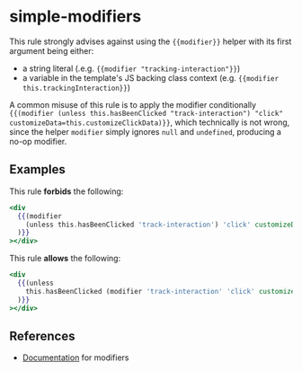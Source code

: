 # simple-modifiers

This rule strongly advises against using the `{{modifier}}` helper with its first argument being either:

- a string literal (.e.g. `{{modifier "tracking-interaction"}}`)
- a variable in the template's JS backing class context (e.g. `{{modifier this.trackingInteraction}}`)

A common misuse of this rule is to apply the modifier conditionally `{{(modifier (unless this.hasBeenClicked "track-interaction") "click" customizeData=this.customizeClickData)}}`, which technically is not wrong, since the helper `modifier` simply ignores `null` and `undefined`, producing a no-op modifier.

## Examples

This rule **forbids** the following:

```hbs
<div
  {{(modifier
    (unless this.hasBeenClicked 'track-interaction') 'click' customizeData=this.customizeClickData
  )}}
></div>
```

This rule **allows** the following:

```hbs
<div
  {{(unless
    this.hasBeenClicked (modifier 'track-interaction' 'click' customizeData=this.customizeClickData)
  )}}
></div>
```

## References

- [Documentation](https://guides.emberjs.com/release/components/template-lifecycle-dom-and-modifiers/#toc_event-handlers) for modifiers
